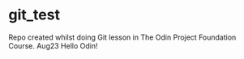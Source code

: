 # git_test
Repo created whilst doing Git lesson in The Odin Project Foundation Course. Aug23
Hello Odin!